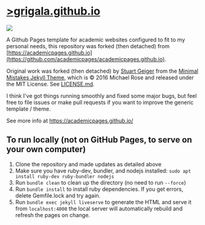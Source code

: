 # [>grigala.github.io](grigala.github.io)

![](https://github.com/grigala/grigala.github.io/workflows/Jekyll%20site%20CI/badge.svg)

A Github Pages template for academic websites configured to fit to my personal needs, this repository was forked (then detached) from [https://academicpages.github.io](https://github.com/academicpages/academicpages.github.io). 

Original work was forked (then detached) by [Stuart Geiger](https://github.com/staeiou) from the [Minimal Mistakes Jekyll Theme](https://mmistakes.github.io/minimal-mistakes/), which is © 2016 Michael Rose and released under the MIT License. See [LICENSE.md](LICENSE).

I think I've got things running smoothly and fixed some major bugs, but feel free to file issues or make pull requests if you want to improve the generic template / theme.

See more info at https://academicpages.github.io/

## To run locally (not on GitHub Pages, to serve on your own computer)

1. Clone the repository and made updates as detailed above
1. Make sure you have ruby-dev, bundler, and nodejs installed: `sudo apt install ruby-dev ruby-bundler nodejs`
1. Run `bundle clean` to clean up the directory (no need to run `--force`)
1. Run `bundle install` to install ruby dependencies. If you get errors, delete Gemfile.lock and try again.
1. Run `bundle exec jekyll liveserve` to generate the HTML and serve it from `localhost:4000` the local server will automatically rebuild and refresh the pages on change.